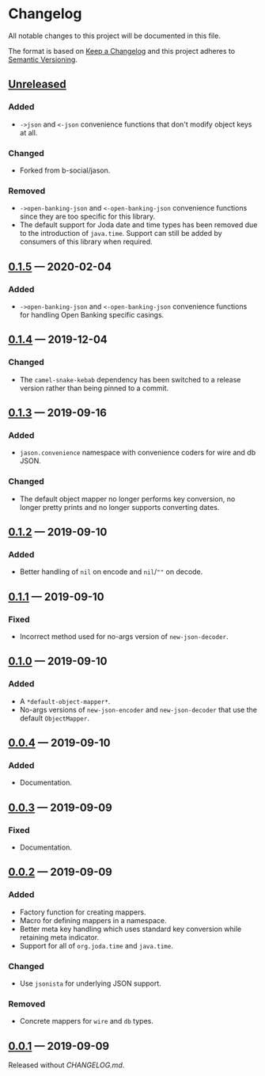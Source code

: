 # Changelog

All notable changes to this project will be documented in this file.

The format is based on [Keep a Changelog](http://keepachangelog.com)
and this project adheres to
[Semantic Versioning](http://semver.org/spec/v2.0.0.html).

## [Unreleased]

### Added

- `->json` and `<-json` convenience functions that don't modify object keys at
  all.

### Changed

- Forked from b-social/jason.

### Removed

- `->open-banking-json` and `<-open-banking-json` convenience functions since
  they are too specific for this library.
- The default support for Joda date and time types has been removed due to the
  introduction of `java.time`. Support can still be added by consumers of this
  library when required.

## [0.1.5] — 2020-02-04

### Added

- `->open-banking-json` and `<-open-banking-json` convenience functions for
  handling Open Banking specific casings.

## [0.1.4] — 2019-12-04

### Changed

- The `camel-snake-kebab` dependency has been switched to a release version
  rather than being pinned to a commit.

## [0.1.3] — 2019-09-16

### Added

- `jason.convenience` namespace with convenience coders for wire and db JSON.

### Changed

- The default object mapper no longer performs key conversion, no longer
  pretty prints and no longer supports converting dates.

## [0.1.2] — 2019-09-10

### Added

- Better handling of `nil` on encode and `nil`/`""` on decode.

## [0.1.1] — 2019-09-10

### Fixed

- Incorrect method used for no-args version of `new-json-decoder`.

## [0.1.0] — 2019-09-10

### Added

- A `*default-object-mapper*`.
- No-args versions of `new-json-encoder` and `new-json-decoder` that use the
  default `ObjectMapper`.

## [0.0.4] — 2019-09-10

### Added

- Documentation.

## [0.0.3] — 2019-09-09

### Fixed

- Documentation.

## [0.0.2] — 2019-09-09

### Added

- Factory function for creating mappers.
- Macro for defining mappers in a namespace.
- Better meta key handling which uses standard key conversion while retaining
  meta indicator.
- Support for all of `org.joda.time` and `java.time`.

### Changed

- Use `jsonista` for underlying JSON support.

### Removed

- Concrete mappers for `wire` and `db` types.

## [0.0.1] — 2019-09-09

Released without _CHANGELOG.md_.

[0.0.1]: https://github.com/b-social/jason/compare/0.0.1...0.0.1

[0.0.2]: https://github.com/b-social/jason/compare/0.0.1...0.0.2

[0.0.3]: https://github.com/b-social/jason/compare/0.0.2...0.0.3

[0.0.4]: https://github.com/b-social/jason/compare/0.0.3...0.0.4

[0.1.0]: https://github.com/b-social/jason/compare/0.0.4...0.1.0

[0.1.1]: https://github.com/b-social/jason/compare/0.1.0...0.1.1

[0.1.2]: https://github.com/b-social/jason/compare/0.1.1...0.1.2

[0.1.3]: https://github.com/b-social/jason/compare/0.1.2...0.1.3

[0.1.4]: https://github.com/b-social/jason/compare/0.1.3...0.1.4

[0.1.5]: https://github.com/b-social/jason/compare/0.1.4...0.1.5

[Unreleased]: https://github.com/logicblocks/jason/compare/0.1.5...HEAD
